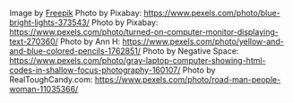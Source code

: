 Image by <a href="https://www.freepik.com/free-vector/desktop-smartphone-app-development_10276838.htm#query=software&position=5&from_view=search&track=sph">Freepik</a>
Photo by Pixabay: https://www.pexels.com/photo/blue-bright-lights-373543/
Photo by Pixabay: https://www.pexels.com/photo/turned-on-computer-monitor-displaying-text-270360/
Photo by Ann H: https://www.pexels.com/photo/yellow-and-and-blue-colored-pencils-1762851/
Photo by Negative Space: https://www.pexels.com/photo/gray-laptop-computer-showing-html-codes-in-shallow-focus-photography-160107/
Photo by RealToughCandy.com: https://www.pexels.com/photo/road-man-people-woman-11035366/